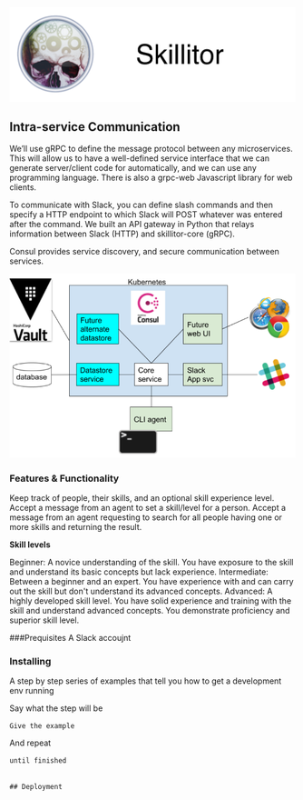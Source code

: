![logo](skillitor-github.png)


## Intra-service Communication


We’ll use gRPC to define the message protocol between any microservices. This will allow us to have a well-defined service interface that we can generate server/client code for automatically, and we can use any programming language. There is also a grpc-web Javascript library for web clients.

To communicate with Slack, you can define slash commands and then specify a HTTP endpoint to which Slack will POST whatever was entered after the command. We built an API gateway in Python that relays information between Slack (HTTP) and skillitor-core (gRPC).

Consul provides service discovery, and secure communication between services.

![diagram](hackathon.png)

### Features & Functionality
Keep track of people, their skills, and an optional skill experience level.
Accept a message from an agent to set a skill/level for a person.
Accept a message from an agent requesting to search for all people having one or more skills and returning the result.

**Skill levels**

Beginner: A novice understanding of the skill. You have exposure to the skill and understand its basic concepts but lack experience. 
Intermediate: Between a beginner and an expert. You have experience with and can carry out the skill but don't understand its advanced concepts. 
Advanced: A highly developed skill level. You have solid experience and training with the skill and understand advanced concepts. You demonstrate proficiency and superior skill level.


###Prequisites
A Slack accoujnt

### Installing

A step by step series of examples that tell you how to get a development env running

Say what the step will be

```
Give the example
```

And repeat

```
until finished
```

```

## Deployment
